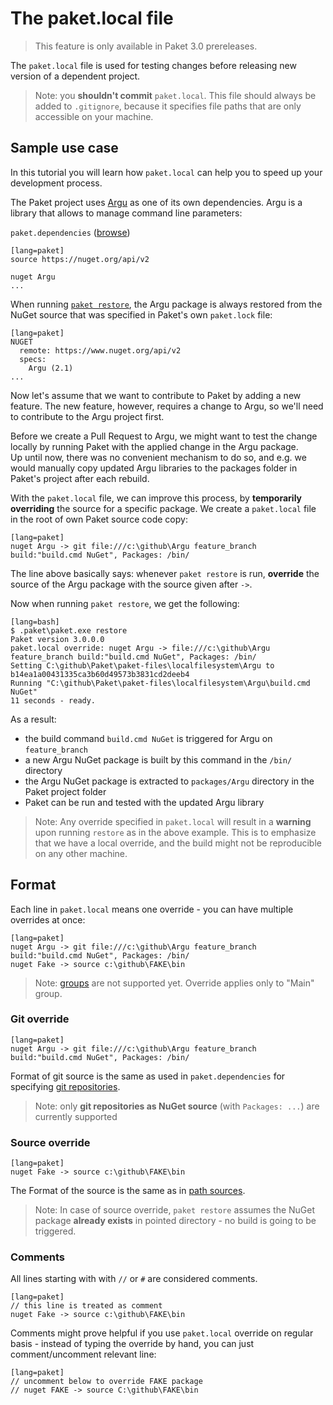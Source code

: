 The paket.local file
===================


<blockquote>This feature is only available in Paket 3.0 prereleases.</blockquote>


The `paket.local` file is used for testing changes before releasing new version of a dependent project.

> Note: you **shouldn't commit** `paket.local`. This file should always be added to `.gitignore`, because it specifies file paths that are only accessible on your machine.

Sample use case 
---------------

In this tutorial you will learn how `paket.local` can help you to speed up your development process.

The Paket project uses [Argu](http://fsprojects.github.io/Argu/) as one of its own dependencies. Argu is a library that allows to manage command line parameters:

`paket.dependencies` ([browse](https://github.com/fsprojects/Paket/blob/master/paket.dependencies))

    [lang=paket]
    source https://nuget.org/api/v2
    
    nuget Argu
    ...

When running [`paket restore`](file:///C:/github/Paket/docs/output/paket-restore.html), the Argu package is always restored from the NuGet source that was specified in Paket's own `paket.lock` file:

    [lang=paket]
    NUGET
      remote: https://www.nuget.org/api/v2
      specs:
        Argu (2.1)
    ...

Now let's assume that we want to contribute to Paket by adding a new feature.
The new feature, however, requires a change to Argu, so we'll need to contribute to the Argu project first.

Before we create a Pull Request to Argu, we might want to test the change locally by running Paket with the applied change in the Argu package.  
Up until now, there was no convenient mechanism to do so, and e.g. we would manually copy updated Argu libraries to the packages folder in Paket's project after each rebuild.

With the `paket.local` file, we can improve this process, by **temporarily overriding** the source for a specific package. We create a `paket.local` file in the root of own Paket source code copy:

    [lang=paket]
    nuget Argu -> git file:///c:\github\Argu feature_branch build:"build.cmd NuGet", Packages: /bin/

The line above basically says: whenever `paket restore` is run, **override** the source of the Argu package with the source given after `->`.

Now when running `paket restore`, we get the following:

    [lang=bash]
    $ .paket\paket.exe restore
    Paket version 3.0.0.0
    paket.local override: nuget Argu -> file:///c:\github\Argu feature_branch build:"build.cmd NuGet", Packages: /bin/
    Setting C:\github\Paket\paket-files\localfilesystem\Argu to b14ea1a00431335ca3b60d49573b3831cd2deeb4
    Running "C:\github\Paket\paket-files\localfilesystem\Argu\build.cmd NuGet"
    11 seconds - ready.

As a result:

* the build command `build.cmd NuGet` is triggered for Argu on `feature_branch` 
* a new Argu NuGet package is built by this command in the `/bin/` directory
* the Argu NuGet package is extracted to `packages/Argu` directory in the Paket project folder
* Paket can be run and tested with the updated Argu library

> Note: Any override specified in `paket.local` will result in a **warning** upon running `restore` as in the above example. 
This is to emphasize that we have a local override, and the build might not be reproducible on any other machine.

Format
------

Each line in `paket.local` means one override - you can have multiple overrides at once:

    [lang=paket] 
    nuget Argu -> git file:///c:\github\Argu feature_branch build:"build.cmd NuGet", Packages: /bin/
    nuget Fake -> source c:\github\FAKE\bin
    

> Note: [groups](groups.html) are not supported yet. Override applies only to "Main" group.

### Git override

    [lang=paket] 
    nuget Argu -> git file:///c:\github\Argu feature_branch build:"build.cmd NuGet", Packages: /bin/

Format of git source is the same as used in `paket.dependencies` for specifying [git repositories](git-dependencies.html#Using-Git-repositories-as-NuGet-source).

> Note: only **git repositories as NuGet source** (with `Packages: ...`) are currently supported

### Source override

    [lang=paket] 
    nuget Fake -> source c:\github\FAKE\bin

The Format of the source is the same as in [path sources](nuget-dependencies.html#Path-sources).

> Note: In case of source override, `paket restore` assumes the NuGet package **already exists** in   pointed directory - no build is going to be triggered.

### Comments

All lines starting with with `//` or `#` are considered comments.

    [lang=paket]
    // this line is treated as comment
    nuget Fake -> source c:\github\FAKE\bin

Comments might prove helpful if you use `paket.local` override on regular basis - instead of typing the override by hand, you can just comment/uncomment relevant line:

    [lang=paket]
    // uncomment below to override FAKE package
    // nuget FAKE -> source C:\github\FAKE\bin
